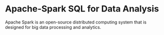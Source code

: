# Apache-Spark SQL for Data Analysis
Apache Spark is an open-source distributed computing system that is designed for big data processing and analytics. 
